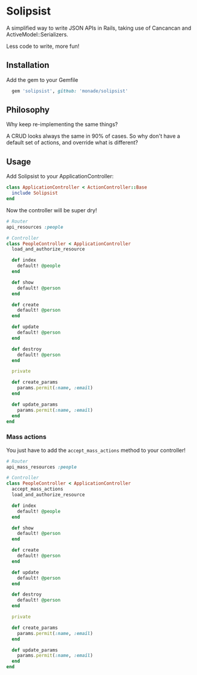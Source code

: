 # Solipsist

A simplified way to write JSON APIs in Rails, taking use of Cancancan and ActiveModel::Serializers.

Less code to write, more fun!

## Installation

Add the gem to your Gemfile

```ruby
  gem 'solipsist', github: 'monade/solipsist'
```

## Philosophy
Why keep re-implementing the same things?

A CRUD looks always the same in 90% of cases. So why don't have a default set of actions, and override what is different?

## Usage

Add Solipsist to your ApplicationController:

```ruby
class ApplicationController < ActionController::Base
  include Solipsist
end
```

Now the controller will be super dry!

```ruby
# Router
api_resources :people

# Controller
class PeopleController < ApplicationController
  load_and_authorize_resource

  def index
    default! @people
  end

  def show
    default! @person
  end

  def create
    default! @person
  end

  def update
    default! @person
  end

  def destroy
    default! @person
  end

  private

  def create_params
    params.permit(:name, :email)
  end

  def update_params
    params.permit(:name, :email)
  end
end
```

### Mass actions

You just have to add the `accept_mass_actions` method to your controller!

```ruby
# Router
api_mass_resources :people

# Controller
class PeopleController < ApplicationController
  accept_mass_actions
  load_and_authorize_resource

  def index
    default! @people
  end

  def show
    default! @person
  end

  def create
    default! @person
  end

  def update
    default! @person
  end

  def destroy
    default! @person
  end

  private

  def create_params
    params.permit(:name, :email)
  end

  def update_params
    params.permit(:name, :email)
  end
end
```
